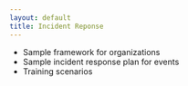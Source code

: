 ```yaml
---
layout: default
title: Incident Reponse
---
```


<ul> 
  <li>Sample framework for organizations</li>
  <li>Sample incident response plan for events</li>
  <li>Training scenarios</li>
</ul>